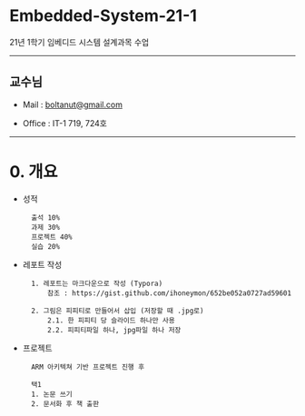 # Embedded-System-21-1
21년 1학기 임베디드 시스템 설계과목 수업

-------------------------------------------------

<h2>교수님</h2>

- Mail : boltanut@gmail.com

- Office : IT-1 719, 724호

------------------------------------------

# 0. 개요

- 성적

        출석 10%
        과제 30%
        프로젝트 40%
        실습 20%

- 레포트 작성

        1. 레포트는 마크다운으로 작성 (Typora)
            참조 : https://gist.github.com/ihoneymon/652be052a0727ad59601

        2. 그림은 피피티로 만들어서 삽입 (저장할 때 .jpg로)
            2.1. 한 피피티 당 슬라이드 하나만 사용
            2.2. 피피티파일 하나, jpg파일 하나 저장

- 프로젝트

        ARM 아키텍쳐 기반 프로젝트 진행 후

        택1
        1. 논문 쓰기 
        2. 문서화 후 책 출판
